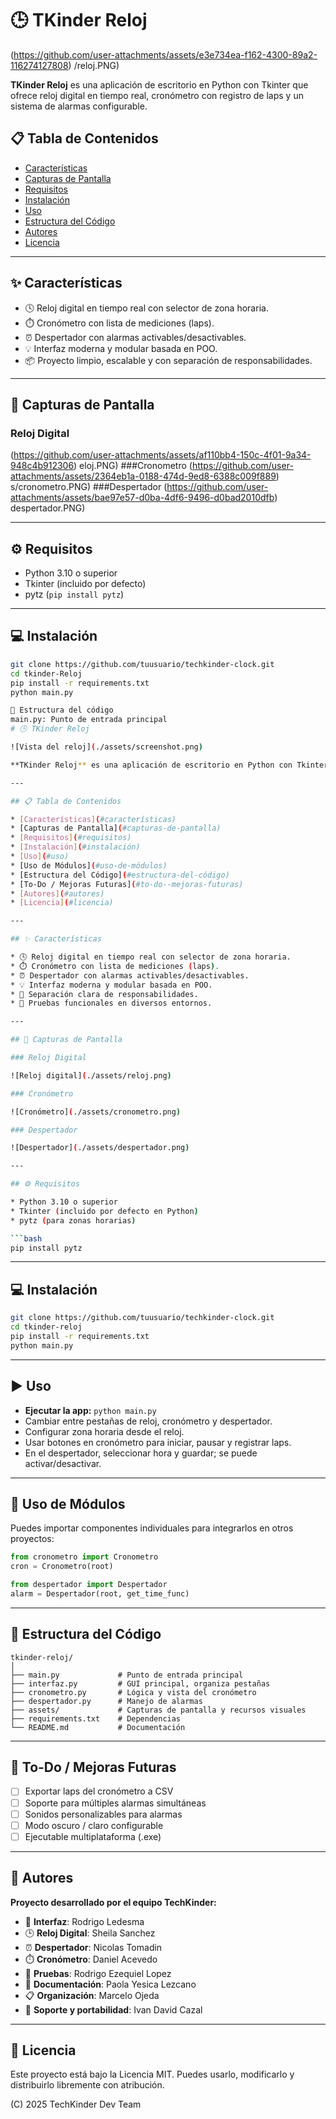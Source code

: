 # 🕒 TKinder Reloj

(https://github.com/user-attachments/assets/e3e734ea-f162-4300-89a2-116274127808)
/reloj.PNG)

**TKinder Reloj** es una aplicación de escritorio en Python con Tkinter que ofrece reloj digital en tiempo real, cronómetro con registro de laps y un sistema de alarmas configurable.

## 📋 Tabla de Contenidos

- [Características](#características)
- [Capturas de Pantalla][def]
- [Requisitos](#requisitos)
- [Instalación](#instalación)
- [Uso](#uso)
- [Estructura del Código](#estructura-del-código)
- [Autores](#autores)
- [Licencia](#licencia)

---

## ✨ Características

- 🕓 Reloj digital en tiempo real con selector de zona horaria.
- ⏱️ Cronómetro con lista de mediciones (laps).
- ⏰ Despertador con alarmas activables/desactivables.
- 💡 Interfaz moderna y modular basada en POO.
- 📦 Proyecto limpio, escalable y con separación de responsabilidades.

---

## 📸 Capturas de Pantalla

### Reloj Digital
(https://github.com/user-attachments/assets/af110bb4-150c-4f01-9a34-948c4b912306)
eloj.PNG)
###Cronometro
(https://github.com/user-attachments/assets/2364eb1a-0188-474d-9ed8-6388c009f889)
s/cronometro.PNG)
###Despertador
(https://github.com/user-attachments/assets/bae97e57-d0ba-4df6-9496-d0bad2010dfb)
despertador.PNG)

---

## ⚙️ Requisitos

- Python 3.10 o superior
- Tkinter (incluido por defecto)
- pytz (`pip install pytz`)

---

## 💻 Instalación

```bash
git clone https://github.com/tuusuario/techkinder-clock.git
cd tkinder-Reloj
pip install -r requirements.txt
python main.py

🧩 Estructura del código
main.py: Punto de entrada principal
# 🕒 TKinder Reloj

![Vista del reloj](./assets/screenshot.png)

**TKinder Reloj** es una aplicación de escritorio en Python con Tkinter que ofrece reloj digital en tiempo real, cronómetro con registro de laps y un sistema de alarmas configurable. Desarrollado con enfoque modular, ideal para aprendizaje, práctica profesional o como base para proyectos mayores.

---

## 📋 Tabla de Contenidos

* [Características](#características)
* [Capturas de Pantalla](#capturas-de-pantalla)
* [Requisitos](#requisitos)
* [Instalación](#instalación)
* [Uso](#uso)
* [Uso de Módulos](#uso-de-módulos)
* [Estructura del Código](#estructura-del-código)
* [To-Do / Mejoras Futuras](#to-do--mejoras-futuras)
* [Autores](#autores)
* [Licencia](#licencia)

---

## ✨ Características

* 🕓 Reloj digital en tiempo real con selector de zona horaria.
* ⏱️ Cronómetro con lista de mediciones (laps).
* ⏰ Despertador con alarmas activables/desactivables.
* 💡 Interfaz moderna y modular basada en POO.
* 🧩 Separación clara de responsabilidades.
* 🧪 Pruebas funcionales en diversos entornos.

---

## 📸 Capturas de Pantalla

### Reloj Digital

![Reloj digital](./assets/reloj.png)

### Cronómetro

![Cronómetro](./assets/cronometro.png)

### Despertador

![Despertador](./assets/despertador.png)

---

## ⚙️ Requisitos

* Python 3.10 o superior
* Tkinter (incluido por defecto en Python)
* pytz (para zonas horarias)

```bash
pip install pytz
```

---

## 💻 Instalación

```bash
git clone https://github.com/tuusuario/techkinder-clock.git
cd tkinder-reloj
pip install -r requirements.txt
python main.py
```

---

## ▶️ Uso

* **Ejecutar la app:** `python main.py`
* Cambiar entre pestañas de reloj, cronómetro y despertador.
* Configurar zona horaria desde el reloj.
* Usar botones en cronómetro para iniciar, pausar y registrar laps.
* En el despertador, seleccionar hora y guardar; se puede activar/desactivar.

---

## 🔌 Uso de Módulos

Puedes importar componentes individuales para integrarlos en otros proyectos:

```python
from cronometro import Cronometro
cron = Cronometro(root)

from despertador import Despertador
alarm = Despertador(root, get_time_func)
```

---

## 🧩 Estructura del Código

```
tkinder-reloj/
│
├── main.py             # Punto de entrada principal
├── interfaz.py         # GUI principal, organiza pestañas
├── cronometro.py       # Lógica y vista del cronómetro
├── despertador.py      # Manejo de alarmas
├── assets/             # Capturas de pantalla y recursos visuales
├── requirements.txt    # Dependencias
└── README.md           # Documentación
```

---

## 🔮 To-Do / Mejoras Futuras

* [ ] Exportar laps del cronómetro a CSV
* [ ] Soporte para múltiples alarmas simultáneas
* [ ] Sonidos personalizables para alarmas
* [ ] Modo oscuro / claro configurable
* [ ] Ejecutable multiplataforma (.exe)

---

## 👥 Autores

**Proyecto desarrollado por el equipo TechKinder:**

* 🎨 **Interfaz**: Rodrigo Ledesma
* 🕒 **Reloj Digital**: Sheila Sanchez
* ⏰ **Despertador**: Nicolas Tomadin
* ⏱️ **Cronómetro**: Daniel Acevedo
* 🧪 **Pruebas**: Rodrigo Ezequiel Lopez
* 📄 **Documentación**: Paola Yesica Lezcano
* 📋 **Organización**: Marcelo Ojeda
* 🧰 **Soporte y portabilidad**: Ivan David Cazal

---

## 📝 Licencia

Este proyecto está bajo la Licencia MIT. Puedes usarlo, modificarlo y distribuirlo libremente con atribución.

(C) 2025 TechKinder Dev Team


[def]: #capturas-de-pantalla
